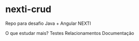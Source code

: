 # nexti-crud
Repo para desafio Java + Angular NEXTI


O que estudar mais?
Testes
Relacionamentos
Documentação
